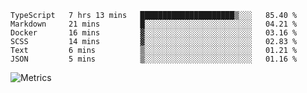 <!--START_SECTION:waka-->

```text
TypeScript   7 hrs 13 mins   █████████████████████▒░░░   85.40 %
Markdown     21 mins         █░░░░░░░░░░░░░░░░░░░░░░░░   04.21 %
Docker       16 mins         ▓░░░░░░░░░░░░░░░░░░░░░░░░   03.16 %
SCSS         14 mins         ▓░░░░░░░░░░░░░░░░░░░░░░░░   02.83 %
Text         6 mins          ▒░░░░░░░░░░░░░░░░░░░░░░░░   01.21 %
JSON         5 mins          ▒░░░░░░░░░░░░░░░░░░░░░░░░   01.16 %
```

<!--END_SECTION:waka-->

![Metrics](https://metrics.lecoq.io/TachibanaKimika?template=classic&base.activity=0&base.community=0&base.repositories=0&languages=1&isocalendar=1&isocalendar.duration=half-year&languages.limit=8&languages.sections=most-used&languages.colors=github&languages.threshold=0%25&languages.indepth=false&languages.recent.load=300&languages.recent.days=14&config.timezone=Asia%2FShanghai)

